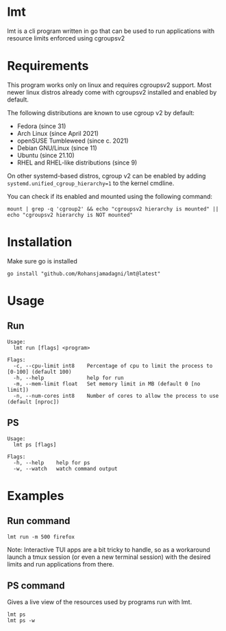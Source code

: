 # lmt
lmt is a cli program written in go that can be used to run applications with resource limits enforced using cgroupsv2 

# Requirements

This program works only on linux and requires cgroupsv2 support. Most newer linux distros already come with cgroupsv2 installed and enabled by default.

The following distributions are known to use cgroup v2 by default:

  - Fedora (since 31)
  - Arch Linux (since April 2021)
  - openSUSE Tumbleweed (since c. 2021)
  - Debian GNU/Linux (since 11)
  - Ubuntu (since 21.10)
  - RHEL and RHEL-like distributions (since 9)

On other systemd-based distros, cgroup v2 can be enabled by adding `systemd.unified_cgroup_hierarchy=1` to the kernel cmdline.

You can check if its enabled and mounted using the following command:
```
mount | grep -q 'cgroup2' && echo "cgroupsv2 hierarchy is mounted" || echo "cgroupsv2 hierarchy is NOT mounted"
```

# Installation
Make sure go is installed
```
go install "github.com/Rohansjamadagni/lmt@latest"
```
# Usage

## Run
```
Usage:
  lmt run [flags] <program>

Flags:
  -c, --cpu-limit int8    Percentage of cpu to limit the process to [0-100] (default 100)
  -h, --help              help for run
  -m, --mem-limit float   Set memory limit in MB (default 0 [no limit])
  -n, --num-cores int8    Number of cores to allow the process to use (default [nproc])
```

## PS
``` 
Usage:
  lmt ps [flags]

Flags:
  -h, --help    help for ps
  -w, --watch   watch command output
```

# Examples

## Run command
```
lmt run -m 500 firefox
```
Note: Interactive TUI apps are a bit tricky to handle, so as a workaround launch a tmux session (or even a new terminal session) with the desired limits and run applications from there.

## PS command

Gives a live view of the resources used by programs run with lmt.

```
lmt ps
lmt ps -w
```

